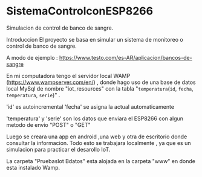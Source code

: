 # SistemaControlconESP8266
Simulacion de control de banco de sangre.

Introduccion
El proyecto se basa en simular un sistema de monitoreo o control de banco de sangre.

A modo de ejemplo : https://www.testo.com/es-AR/aplicacion/bancos-de-sangre

En mi computadora tengo el servidor local WAMP (https://www.wampserver.com/en/) , donde hago uso de una base de datos local MySql 
de nombre "iot_resources"  con la tabla "`temperatura`(`id`, `fecha`, `temperatura`, `serie`)" .

'id' es autoincremental
'fecha' se asigna la actual automaticamente  

'temperatura' y 'serie' son los datos que enviara el ESP8266 con algun metodo de envio "POST" o "GET"

Luego se creara una app en android ,una web y otra de escritorio donde consultar la informacion.
Todo esto se trabajara localmente , ya que es un simulacion para practicar el desarollo IoT.

La carpeta "PruebasIot Bdatos" esta alojada en la carpeta "www" en donde esta instalado Wamp.


